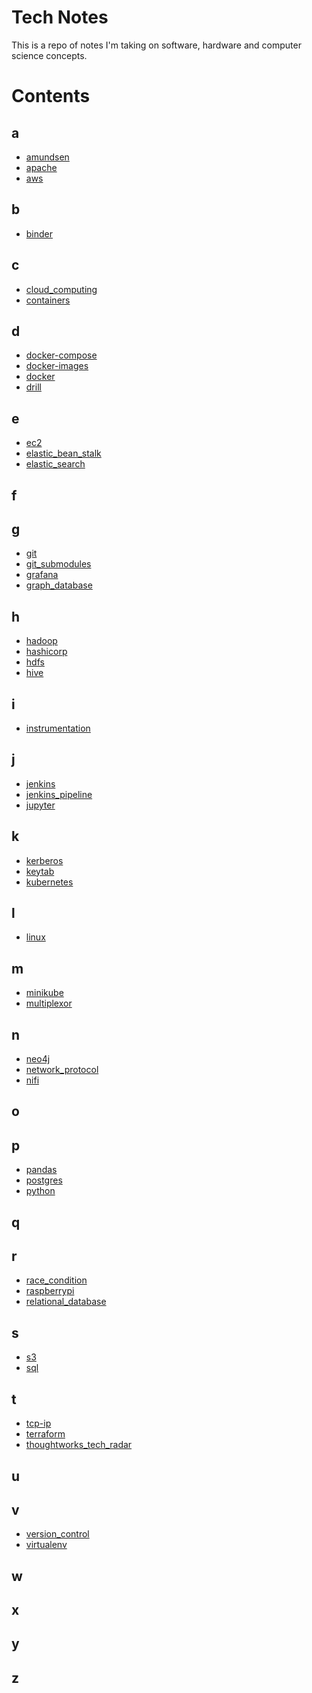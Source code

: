 <!-- ## What is ...?

## Links

## Tutorials

Embedded links
[1]: https://github.com/nchristie/tech_notes/blob/master/x/xxx.md -->


# Tech Notes
This is a repo of notes I'm taking on software, hardware and computer science concepts.

# Contents

## a
- [amundsen][amundsen]
- [apache][apache]
- [aws][aws]

## b
- [binder][binder]

## c
- [cloud_computing][cloud_computing]
- [containers][containers]

## d
- [docker-compose][docker-compose]
- [docker-images][docker-images]
- [docker][docker]
- [drill][drill]

## e
- [ec2][ec2]
- [elastic_bean_stalk][elastic_bean_stalk]
- [elastic_search][elastic_search]

## f

## g
- [git][git]
- [git_submodules][git_submodules]
- [grafana][grafana]
- [graph_database][graph_database]

## h
- [hadoop][hadoop]
- [hashicorp][hashicorp]
- [hdfs][hdfs]
- [hive][hive]

## i
- [instrumentation][instrumentation]

## j
- [jenkins][jenkins]
- [jenkins_pipeline][jenkins_pipeline]
- [jupyter][jupyter]

## k
- [kerberos][kerberos]
- [keytab][keytab]
- [kubernetes][kubernetes]

## l
- [linux][linux]

## m
- [minikube][minikube]
- [multiplexor][multiplexor]

## n
- [neo4j][neo4j]
- [network_protocol][network_protocol]
- [nifi][nifi]

## o

## p
- [pandas][pandas]
- [postgres][postgres]
- [python][python]

## q

## r
- [race_condition][race_condition]
- [raspberrypi][raspberrypi]
- [relational_database][relational_database]

## s
- [s3][s3]
- [sql][sql]

## t
- [tcp-ip][tcp-ip]
- [terraform][terraform]
- [thoughtworks_tech_radar][thoughtworks_tech_radar]

## u

## v
- [version_control][version_control]
- [virtualenv][virtualenv]

## w

## x

## y

## z

[amundsen]: https://github.com/nchristie/tech_notes/blob/master/a/amundsen.md
[apache]: https://github.com/nchristie/tech_notes/blob/master/a/apache.md
[aws]: https://github.com/nchristie/tech_notes/blob/master/a/aws.md
[binder]: https://github.com/nchristie/tech_notes/blob/master/b/binder.md
[cloud_computing]: https://github.com/nchristie/tech_notes/blob/master/c/cloud_computing.md
[containers]: https://github.com/nchristie/tech_notes/blob/master/c/containers.md
[docker-compose]: https://github.com/nchristie/tech_notes/blob/master/d/docker-compose.md
[docker-images]: https://github.com/nchristie/tech_notes/blob/master/d/docker-images.md
[docker]: https://github.com/nchristie/tech_notes/blob/master/d/docker.md
[drill]: https://github.com/nchristie/tech_notes/blob/master/d/drill.md
[ec2]: https://github.com/nchristie/tech_notes/blob/master/e/ec2.md
[elastic_bean_stalk]: https://github.com/nchristie/tech_notes/blob/master/e/elastic_bean_stalk.md
[elastic_search]: https://github.com/nchristie/tech_notes/blob/master/e/elastic_search.md
[git]: https://github.com/nchristie/tech_notes/blob/master/g/git.md
[git_submodules]: https://github.com/nchristie/tech_notes/blob/master/g/git_submodules.md
[grafana]: https://github.com/nchristie/tech_notes/blob/master/g/grafana.md
[graph_database]: https://github.com/nchristie/tech_notes/blob/master/g/graph_database.md
[hadoop]: https://github.com/nchristie/tech_notes/blob/master/h/hadoop.md
[hashicorp]: https://github.com/nchristie/tech_notes/blob/master/h/hashicorp.md
[hdfs]: https://github.com/nchristie/tech_notes/blob/master/h/hdfs.md
[hive]: https://github.com/nchristie/tech_notes/blob/master/h/hive.md
[instrumentation]: https://github.com/nchristie/tech_notes/blob/master/i/instrumentation.md
[jenkins]: https://github.com/nchristie/tech_notes/blob/master/j/jenkins.md
[jenkins_pipeline]: https://github.com/nchristie/tech_notes/blob/master/j/jenkins_pipeline.md
[jupyter]: https://github.com/nchristie/tech_notes/blob/master/j/jupyter.md
[kerberos]: https://github.com/nchristie/tech_notes/blob/master/k/kerberos.md
[keytab]: https://github.com/nchristie/tech_notes/blob/master/k/keytab.md
[kubernetes]: https://github.com/nchristie/tech_notes/blob/master/k/kubernetes.md
[linux]: https://github.com/nchristie/tech_notes/blob/master/l/linux.md
[minikube]: https://github.com/nchristie/tech_notes/blob/master/m/minikube.md
[multiplexor]: https://github.com/nchristie/tech_notes/blob/master/m/multiplexor.md
[neo4j]: https://github.com/nchristie/tech_notes/blob/master/n/neo4j.md
[network_protocol]: https://github.com/nchristie/tech_notes/blob/master/n/network_protocol.md
[nifi]: https://github.com/nchristie/tech_notes/blob/master/n/nifi.md
[pandas]: https://github.com/nchristie/tech_notes/blob/master/p/pandas.md
[postgres]: https://github.com/nchristie/tech_notes/blob/master/p/postgres.md
[python]: https://github.com/nchristie/tech_notes/blob/master/p/python.md
[race_condition]: https://github.com/nchristie/tech_notes/blob/master/r/race_condition.md
[raspberrypi]: https://github.com/nchristie/tech_notes/blob/master/r/raspberrypi.md
[relational_database]: https://github.com/nchristie/tech_notes/blob/master/r/relational_database.md
[s3]: https://github.com/nchristie/tech_notes/blob/master/s/s3.md
[sql]: https://github.com/nchristie/tech_notes/blob/master/s/sql.md
[tcp-ip]: https://github.com/nchristie/tech_notes/blob/master/t/tcp-ip.md
[terraform]: https://github.com/nchristie/tech_notes/blob/master/t/terraform.md
[thoughtworks_tech_radar]: https://github.com/nchristie/tech_notes/blob/master/t/thoughtworks_tech_radar.md
[version_control]: https://github.com/nchristie/tech_notes/blob/master/v/version_control.md
[virtualenv]: https://github.com/nchristie/tech_notes/blob/master/v/virtualenv.md
